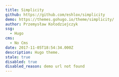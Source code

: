 ```yaml
---
title: Simplicity
github: https://github.com/eshlox/simplicity
demo: https://themes.gohugo.io/theme/simplicity/
author: Przemysław Kołodziejczyk
ssg:
  - Hugo
cms:
  - No Cms
date: 2017-11-05T18:54:34.000Z
description: Hugo theme.
stale: true
disabled: true
disabled_reason: demo url not found
---
```

